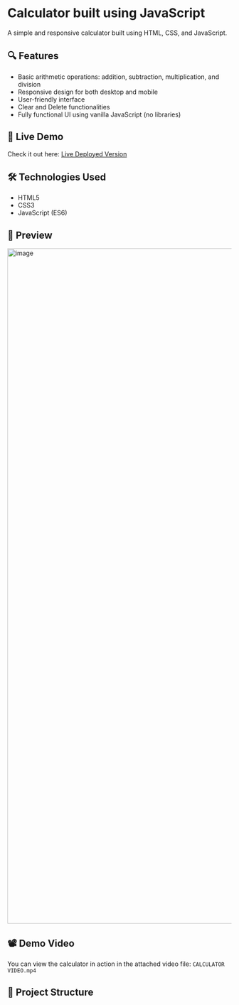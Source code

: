 # Calculator built using JavaScript

A simple and responsive calculator built using HTML, CSS, and JavaScript.


## 🔍 Features

- Basic arithmetic operations: addition, subtraction, multiplication, and division  
- Responsive design for both desktop and mobile  
- User-friendly interface  
- Clear and Delete functionalities  
- Fully functional UI using vanilla JavaScript (no libraries)

## 🚀 Live Demo

Check it out here: [Live Deployed Version](https://ajjay0604.github.io/Calculator-built-using-Javascript/)

## 🛠️ Technologies Used

- HTML5  
- CSS3  
- JavaScript (ES6)

## 📸 Preview

<img width="2880" height="1520" alt="image" src="https://github.com/user-attachments/assets/35558eb2-6150-4890-850d-e397f0ec61b8" />


## 📽️ Demo Video

You can view the calculator in action in the attached video file: `CALCULATOR VIDEO.mp4`

## 📂 Project Structure

